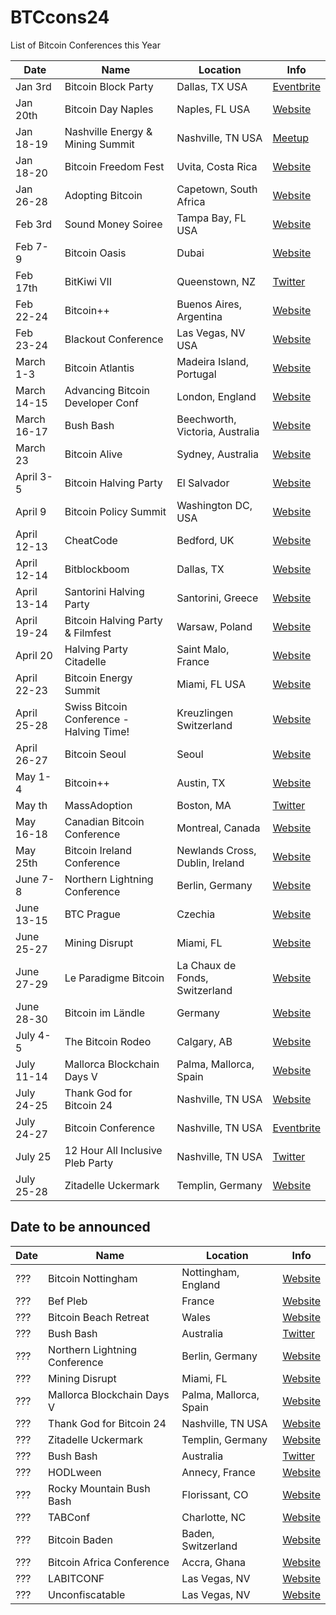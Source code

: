 # BTCcons24
List of Bitcoin Conferences this Year

| Date     | Name                                      | Location                                             | Info                                                     |
|-----------|-------------------------------------------|--------------------------------------------------|----------------------------------------------------------|
| Jan 3rd   | Bitcoin Block Party                      | Dallas, TX USA                                  | [Eventbrite](https://www.eventbrite.com/e/bitcoin-block-party-wednesda) |
| Jan 20th  | Bitcoin Day Naples                       | Naples, FL USA                                  | [Website](https://bitcoinday.io/naples24)               |
| Jan 18-19 | Nashville Energy & Mining Summit         | Nashville, TN USA                               | [Meetup](https://www.meetup.com/bitcoinpark/events/290980686/) |
| Jan 18-20 | Bitcoin Freedom Fest                     | Uvita, Costa Rica                               | [Website](https://www.bitcoinfreedomfestival.com/)       |
| Jan 26-28 | Adopting Bitcoin                         | Capetown, South Africa                          | [Website](https://adoptingbitcoin.org/capetown-2024/)   |
| Feb 3rd    | Sound Money Soiree                      | Tampa Bay, FL USA                               | [Website](https://www.bitcoinbay.live/sound-money-soiree) |
| Feb 7-9    | Bitcoin Oasis                            | Dubai                                            | [Website](https://bitcoin-oasis.com)                     |
| Feb 17th   | BitKiwi VII                              | Queenstown, NZ                                  | [Twitter](https://twitter.com/Bitkiwil)                 |
| Feb 22-24  | Bitcoin++                                | Buenos Aires, Argentina                         | [Website](https://bteplusplus.dev)                      |
| Feb 23-24  | Blackout Conference                      | Las Vegas, NV USA                               | [Website](https://www.blackbitcoinbillionaire.com/get-ready-for-the-las-) |
| March 1-3  | Bitcoin Atlantis                         | Madeira Island, Portugal                        | [Website](https://bitcoinatlantis.com)                  |
| March 14-15| Advancing Bitcoin Developer Conf         | London, England                                 | [Website](https://www.advaneingbitcoin.com)            |
| March 16-17| Bush Bash                                | Beechworth, Victoria, Australia                 | [Website](https://bitcoinbushbash.info)                |
| March 23   | Bitcoin Alive                            | Sydney, Australia                               | [Website](https://bitcoinalive.io)                      |
| April 3-5  | Bitcoin Halving Party                    | El Salvador                                     | [Website](https://bitcoinhalvingparty.com)             |
| April 9   | Bitcoin Policy Summit                    | Washington DC, USA                              | [Website](https://www.btepolicysummit.or)              |
| April 12-13| CheatCode                                | Bedford, UK                                     | [Website](https://www.cheatcode.co.uk)                 |
| April 12-14| Bitblockboom                             | Dallas, TX                                      | [Website](https://bitblockboom.com)                    |
| April 13-14| Santorini Halving Party                  | Santorini, Greece                               | [Website](https://public.theorangepillapp.com/event/651ae68a651a9497e3a85e7d) |
| April 19-24| Bitcoin Halving Party & Filmfest         | Warsaw, Poland                                  | [Website](https://bitcoinfilmfest.com/europeanhalvingparty/) |
| April 20   | Halving Party Citadelle                  | Saint Malo, France                              | [Website](https://www.breizhbitcoin.com/halving-party-citadelle/) |
| April 22-23| Bitcoin Energy Summit                    | Miami, FL USA                                   | [Website](https://www.bitcoinenergysummit.com/)        |
| April 25-28| Swiss Bitcoin Conference - Halving Time! | Kreuzlingen Switzerland                         | [Website](https://swiss-bitcoin-conference.com/)       |
| April 26-27| Bitcoin Seoul                            | Seoul                                            | [Website](https://www.bitcoinseoul.kr)                  |
| May 1-4    | Bitcoin++                                | Austin, TX                                      | [Website](https://bteplusplus.dev)                      |
| May th     | MassAdoption                             | Boston, MA                                      | [Twitter](https://twitter.com/BTC_Mass)                |
| May 16-18  | Canadian Bitcoin Conference              | Montreal, Canada                                | [Website](https://canadianbitcoinconf.com)             |
| May 25th   | Bitcoin Ireland Conference               | Newlands Cross, Dublin, Ireland                 | [Website](https://www.bitcoinireland.eu)               |
| June 7-8   | Northern Lightning Conference            | Berlin, Germany                                 | [Website](https://www.btcprague.com/#)                 |
| June 13-15 | BTC Prague                               | Czechia                                          | [Website](https://bitcoinconferences.events/)          |
| June 25-27 | Mining Disrupt                           | Miami, FL                                       | [Website](https://miningdisrupt.com)                   |
| June 27-29 | Le Paradigme Bitcoin                     | La Chaux de Fonds, Switzerland                 | [Website](https://leparadigmebitcoin.ch)               |
| June 28-30 | Bitcoin im Ländle                       | Germany                                          | [Website](https://einundzwanzig-stuttg.art)            |
| July 4-5   | The Bitcoin Rodeo                       | Calgary, AB                                     | [Website](http://bitcoinrodeo.com/)                    |
| July 11-14 | Mallorca Blockchain Days V               | Palma, Mallorca, Spain                          | [Website](https://mallorcablockchaindays.com)             |
| July 24-25| Thank God for Bitcoin 24                | Nashville, TN USA                               | [Website](https://b.te/conference/2024)                |
| July 24-27| Bitcoin Conference                       | Nashville, TN USA                               | [Eventbrite](https://www.eventbrite.com/e/bitcoin-nashville-2024-12-hour-all-inclusive-pleb-party-july-25-by-anders-tickets-748118852627) |
| July 25   | 12 Hour All Inclusive Pleb Party        | Nashville, TN USA                               | [Twitter](https://twitter.com/ZitadelleuUM)              |
| July 25-28| Zitadelle Uckermark                     | Templin, Germany                                | [Website](https://bitcoinbushbash.info)                |

## Date to be announced

| Date | Name                             | Location                                             | Info                                                     |
|-------|----------------------------------|--------------------------------------------------|----------------------------------------------------------|
| ???   | Bitcoin Nottingham               | Nottingham, England                             | [Website](https://www.bitcoinnottingham.or)            |
| ???   | Bef Pleb                         | France                                           | [Website](https://bitcoincoffee.shop/billettsentral/etn/tickets/) |
| ???   | Bitcoin Beach Retreat            | Wales                                            | [Website](htt://tgfb.com/store)                        |
| ???   | Bush Bash                        | Australia                                       | [Twitter](https://twitter.com/LakeSatoshi)             |
| ???   | Northern Lightning Conference    | Berlin, Germany                                 | [Website](https://www.btcprague.com/#)                 |
| ???   | Mining Disrupt                   | Miami, FL                                       | [Website](https://miningdisrupt.com)                   |
| ???   | Mallorca Blockchain Days V       | Palma, Mallorca, Spain                          | [Website](htts://mallorcablockchaindays.com)             |
| ???   | Thank God for Bitcoin 24         | Nashville, TN USA                               | [Website](https://b.te/conference/2024)                |
| ???   | Zitadelle Uckermark              | Templin, Germany                                | [Website](https://bitcoinbushbash.info)                |
| ???   | Bush Bash                        | Australia                                       | [Twitter](https://twitter.com/LakeSatoshi)             |
| ???   | HODLween                         | Annecy, France                                  | [Website](https://hodiween.part)                        |
| ???   | Rocky Mountain Bush Bash         | Florissant, CO                                  | [Website](https://www.megawatthq.com/race)             |
| ???   | TABConf                          | Charlotte, NC                                   | [Website](https://2023.tabconf.com)                     |
| ???   | Bitcoin Baden                    | Baden, Switzerland                              | [Website](https://bitcoinbaden.ch)                      |
| ???   | Bitcoin Africa Conference        | Accra, Ghana                                    | [Website](https://www.afrobitcoin.or)                  |
| ???   | LABITCONF                        | Las Vegas, NV                                   | [Website](https://www.labitconf.com)                    |
| ???   | Unconfiscatable                  | Las Vegas, NV                                   | [Website](https://unconfiscatable.com)                  |

